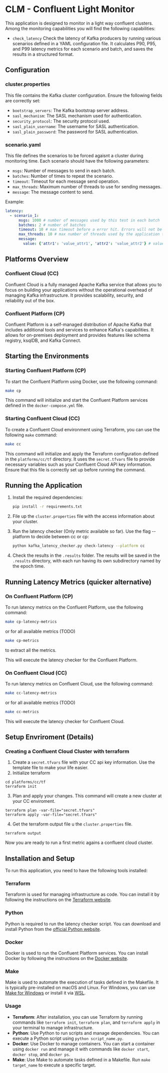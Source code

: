 # CLM - Confluent Light Monitor

This application is designed to monitor in a light way confluent clusters. Among the monitoring capabilities you will find the following capabilities:

 - `check_latency` Check the latency of Kafka producers by running various scenarios defined in a YAML configuration file. It calculates P90, P95, and P99 latency metrics for each scenario and batch, and saves the results in a structured format.

## Configuration

### cluster.properties

This file contains the Kafka cluster configuration. Ensure the following fields are correctly set:

- `bootstrap_servers`: The Kafka bootstrap server address.
- `sasl_mechanism`: The SASL mechanism used for authentication.
- `security_protocol`: The security protocol used.
- `sasl_plain_username`: The username for SASL authentication.
- `sasl_plain_password`: The password for SASL authentication.

### scenario.yaml

This file defines the scenarios to be forced agaisnt a cluster during monitoring time. Each scenario should have the following parameters:

- `msgs`: Number of messages to send in each batch.
- `batches`: Number of times to repeat the scenario.
- `timeout`: Timeout for each message send operation.
- `max_threads`: Maximum number of threads to use for sending messages.
- `message`: The message content to send.

Example:
```yaml
latency:
  - scenario_1:
      msgs: 1000 # number of messages used by this test in each batch
      batches: 2 # number of batches
      timeout: 10 # max timeout before a error hit. Errors will not be part of the latency calculation.
      max_threads: 10 # max number of threads used by the application to send mesages in parallel
      message: 
        value: {'attr1': 'value_attr1', 'attr2': 'value_attr2'} # value of message to be produced
```

## Platforms Overview

### Confluent Cloud (CC)
Confluent Cloud is a fully managed Apache Kafka service that allows you to focus on building your applications without the operational overhead of managing Kafka infrastructure. It provides scalability, security, and reliability out of the box.

### Confluent Platform (CP)
Confluent Platform is a self-managed distribution of Apache Kafka that includes additional tools and services to enhance Kafka's capabilities. It allows for on-premises deployment and provides features like schema registry, ksqlDB, and Kafka Connect.

## Starting the Environments

### Starting Confluent Platform (CP)
To start the Confluent Platform using Docker, use the following command:
```bash
make cp
```
This command will initialize and start the Confluent Platform services defined in the `docker-compose.yml` file.

### Starting Confluent Cloud (CC)
To create a Confluent Cloud environment using Terraform, you can use the following `make` command:
```bash
make cc
```
This command will initialize and apply the Terraform configuration defined in the `platforms/cc/tf` directory. It uses the `secret.tfvars` file to provide necessary variables such as your Confluent Cloud API key information. Ensure that this file is correctly set up before running the command.

## Running the Application

1. Install the required dependencies:
   ```bash
   pip install -r requirements.txt
   ```

3. File up the `cluster.properties` file with the access information about your cluster.

4. Run the latency checker (Only metric available so far). Use the flag --platform to decide between cc or cp:
   ```bash
   python kafka_latency_checker.py check-latency --platform cc
   ```

5. Check the results in the `.results` folder. The results will be saved in the `.results` directory, with each run having its own subdirectory named by the epoch time.

## Running Latency Metrics (quicker alternative)

### On Confluent Platform (CP)
To run latency metrics on the Confluent Platform, use the following command:
```bash
make cp-latency-metrics
```
or for all available metrics (TODO)
```bash
make cp-metrics
```
to extract all the metrics.

This will execute the latency checker for the Confluent Platform.

### On Confluent Cloud (CC)
To run latency metrics on Confluent Cloud, use the following command:
```bash
make cc-latency-metrics
```
or for all available metrics (TODO)
```bash
make cc-metrics
```

This will execute the latency checker for Confluent Cloud.

## Setup Envriroment (Details)
### Creating a Confluent Cloud Cluster with terraform

1. Create a `secret.tfvars` file with your CC api key information. Use the template file to make your life easier.
2. Initialize terraform

```shell
cd platforms/cc/tf
terraform init
```

3. Plan and apply your changes. This command will create a new cluster at your CC enviroment.

```shell
terraform plan -var-file="secret.tfvars" 
terraform apply -var-file="secret.tfvars" 
```

4. Get the terraform output file u the `cluster.properties` file. 

```shell
terraform output
```

Now you are ready to run a first metric agains a confluent cloud cluster.


## Installation and Setup

To run this application, you need to have the following tools installed:

### Terraform
Terraform is used for managing infrastructure as code. You can install it by following the instructions on the [Terraform website](https://developer.hashicorp.com/terraform/tutorials/aws-get-started/install-cli).

### Python
Python is required to run the latency checker script. You can download and install Python from the [official Python website](https://www.python.org/downloads/).

### Docker
Docker is used to run the Confluent Platform services. You can install Docker by following the instructions on the [Docker website](https://docs.docker.com/get-docker/).

### Make
Make is used to automate the execution of tasks defined in the Makefile. It is typically pre-installed on macOS and Linux. For Windows, you can use [Make for Windows](http://gnuwin32.sourceforge.net/packages/make.htm) or install it via [WSL](https://docs.microsoft.com/en-us/windows/wsl/install).

### Usage
- **Terraform**: After installation, you can use Terraform by running commands like `terraform init`, `terraform plan`, and `terraform apply` in your terminal to manage infrastructure.
- **Python**: Use Python to run scripts and manage dependencies. You can execute a Python script using `python script_name.py`.
- **Docker**: Use Docker to manage containers. You can start a container using `docker run` and manage it with commands like `docker start`, `docker stop`, and `docker ps`.
- **Make**: Use Make to automate tasks defined in a Makefile. Run `make target_name` to execute a specific target.
